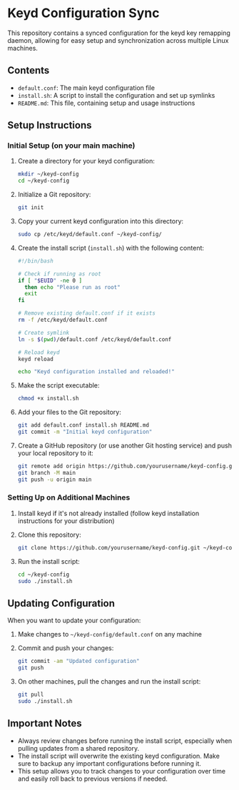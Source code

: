 # Keyd Configuration Sync

This repository contains a synced configuration for the keyd key remapping daemon, allowing for easy setup and synchronization across multiple Linux machines.

## Contents

- `default.conf`: The main keyd configuration file
- `install.sh`: A script to install the configuration and set up symlinks
- `README.md`: This file, containing setup and usage instructions

## Setup Instructions

### Initial Setup (on your main machine)

1. Create a directory for your keyd configuration:

   ```bash
   mkdir ~/keyd-config
   cd ~/keyd-config
   ```

2. Initialize a Git repository:

   ```bash
   git init
   ```

3. Copy your current keyd configuration into this directory:

   ```bash
   sudo cp /etc/keyd/default.conf ~/keyd-config/
   ```

4. Create the install script (`install.sh`) with the following content:

   ```bash
   #!/bin/bash

   # Check if running as root
   if [ "$EUID" -ne 0 ]
     then echo "Please run as root"
     exit
   fi

   # Remove existing default.conf if it exists
   rm -f /etc/keyd/default.conf

   # Create symlink
   ln -s $(pwd)/default.conf /etc/keyd/default.conf

   # Reload keyd
   keyd reload

   echo "Keyd configuration installed and reloaded!"
   ```

5. Make the script executable:

   ```bash
   chmod +x install.sh
   ```

6. Add your files to the Git repository:

   ```bash
   git add default.conf install.sh README.md
   git commit -m "Initial keyd configuration"
   ```

7. Create a GitHub repository (or use another Git hosting service) and push your local repository to it:

   ```bash
   git remote add origin https://github.com/yourusername/keyd-config.git
   git branch -M main
   git push -u origin main
   ```

### Setting Up on Additional Machines

1. Install keyd if it's not already installed (follow keyd installation instructions for your distribution)

2. Clone this repository:

   ```bash
   git clone https://github.com/yourusername/keyd-config.git ~/keyd-config
   ```

3. Run the install script:

   ```bash
   cd ~/keyd-config
   sudo ./install.sh
   ```

## Updating Configuration

When you want to update your configuration:

1. Make changes to `~/keyd-config/default.conf` on any machine

2. Commit and push your changes:

   ```bash
   git commit -am "Updated configuration"
   git push
   ```

3. On other machines, pull the changes and run the install script:

   ```bash
   git pull
   sudo ./install.sh
   ```

## Important Notes

- Always review changes before running the install script, especially when pulling updates from a shared repository.
- The install script will overwrite the existing keyd configuration. Make sure to backup any important configurations before running it.
- This setup allows you to track changes to your configuration over time and easily roll back to previous versions if needed.

